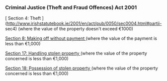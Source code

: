 ###  Criminal Justice (Theft and Fraud Offences) Act 2001

[ Section 4: Theft
](http://www.irishstatutebook.ie/2001/en/act/pub/0050/sec0004.html#partii-
sec4) (where the value of the property doesn't exceed €1000)

[ Section 8: Making off without payment
](http://www.irishstatutebook.ie/eli/2001/act/50/section/8/enacted/en/html#sec8)
(where the value of the payment is less than €1,000)

[ Section 17: Handling stolen property
](http://www.irishstatutebook.ie/eli/2001/act/50/section/17/enacted/en/html#sec17)
(where the value of the property concerned is less than €1,000)

[ Section 18: Possession of stolen property
](http://www.irishstatutebook.ie/eli/2001/act/50/section/18/enacted/en/html#sec18)
(where the value of the property concerned is less than €1,000)
